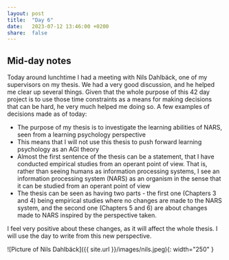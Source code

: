 ```yaml
---
layout: post
title:  "Day 6"
date:   2023-07-12 13:46:00 +0200
share:  false
---
```


## Mid-day notes

Today around lunchtime I had a meeting with Nils Dahlbäck, one of my supervisors on my thesis. We had a very good discussion, and he helped me clear up several things. Given that the whole purpose of this 42 day project is to use those time constraints as a means for making decisions that can be hard, he very much helped me doing so. A few examples of decisions made as of today:

- The purpose of my thesis is to investigate the learning abilities of NARS, seen from a learning psychology perspective
- This means that I will not use this thesis to push forward learning psychology as an AGI theory
- Almost the first sentence of the thesis can be a statement, that I have conducted empirical studies from an operant point of view. That is, rather than seeing humans as information processing systems, I see an information processing system (NARS) as an organism in the sense that it can be studied from an operant point of view
- The thesis can be seen as having two parts - the first one (Chapters 3 and 4) being empirical studies where no changes are made to the NARS system, and the second one (Chapters 5 and 6) are about changes made to NARS inspired by the perspective taken.

I feel very positive about these changes, as it will affect the whole thesis. I will use the day to write from this new perspective.

![Picture of Nils Dahlbäck]({{ site.url }}/images/nils.jpeg){: width="250" }

<!-- **Total number of pages written since July 7th: 0**

![Progress after Day 1]({{ site.url }}/graphs/graph_day1.png){: width="450" }

[PhD thesis Day 0]({{ site.url }}/files/thesis_day0.pdf) -->
